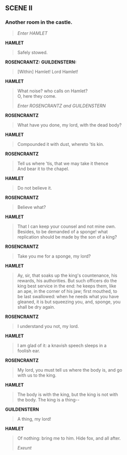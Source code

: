 ## SCENE II

### Another room in the castle.

> *Enter HAMLET*

<span id="speech1">**HAMLET**</span>

> <span id="4.2.1">Safely stowed.</span>  

<span id="speech2">**ROSENCRANTZ:**</span> <span
id="speech3">**GUILDENSTERN:**</span>

> <span id="4.2.2">\[Within\] Hamlet! Lord Hamlet!</span>  

<span id="speech4">**HAMLET**</span>

> <span id="4.2.3">What noise? who calls on Hamlet?</span>  
> <span id="4.2.4">O, here they come.</span>  
>
> *Enter ROSENCRANTZ and GUILDENSTERN*

<span id="speech5">**ROSENCRANTZ**</span>

> <span id="4.2.5">What have you done, my lord, with the dead
> body?</span>  

<span id="speech6">**HAMLET**</span>

> <span id="4.2.6">Compounded it with dust, whereto 'tis kin.</span>  

<span id="speech7">**ROSENCRANTZ**</span>

> <span id="4.2.7">Tell us where 'tis, that we may take it
> thence</span>  
> <span id="4.2.8">And bear it to the chapel.</span>  

<span id="speech8">**HAMLET**</span>

> <span id="4.2.9">Do not believe it.</span>  

<span id="speech9">**ROSENCRANTZ**</span>

> <span id="4.2.10">Believe what?</span>  

<span id="speech10">**HAMLET**</span>

> <span id="4.2.11">That I can keep your counsel and not mine
> own.</span>  
> <span id="4.2.12">Besides, to be demanded of a sponge! what</span>  
> <span id="4.2.13">replication should be made by the son of a
> king?</span>  

<span id="speech11">**ROSENCRANTZ**</span>

> <span id="4.2.14">Take you me for a sponge, my lord?</span>  

<span id="speech12">**HAMLET**</span>

> <span id="4.2.15">Ay, sir, that soaks up the king's countenance,
> his</span>  
> <span id="4.2.16">rewards, his authorities. But such officers do
> the</span>  
> <span id="4.2.17">king best service in the end: he keeps them,
> like</span>  
> <span id="4.2.18">an ape, in the corner of his jaw; first mouthed,
> to</span>  
> <span id="4.2.19">be last swallowed: when he needs what you
> have</span>  
> <span id="4.2.20">gleaned, it is but squeezing you, and, sponge,
> you</span>  
> <span id="4.2.21">shall be dry again.</span>  

<span id="speech13">**ROSENCRANTZ**</span>

> <span id="4.2.22">I understand you not, my lord.</span>  

<span id="speech14">**HAMLET**</span>

> <span id="4.2.23">I am glad of it: a knavish speech sleeps in
> a</span>  
> <span id="4.2.24">foolish ear.</span>  

<span id="speech15">**ROSENCRANTZ**</span>

> <span id="4.2.25">My lord, you must tell us where the body is, and
> go</span>  
> <span id="4.2.26">with us to the king.</span>  

<span id="speech16">**HAMLET**</span>

> <span id="4.2.27">The body is with the king, but the king is not
> with</span>  
> <span id="4.2.28">the body. The king is a thing--</span>  

<span id="speech17">**GUILDENSTERN**</span>

> <span id="4.2.29">A thing, my lord!</span>  

<span id="speech18">**HAMLET**</span>

> <span id="4.2.30">Of nothing: bring me to him. Hide fox, and all
> after.</span>  
>
> *Exeunt*
